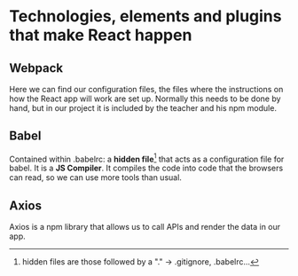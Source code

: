 # Technologies, elements and plugins that make React happen

## Webpack

Here we can find our configuration files, the files where the instructions on how the React app will work are set up.
Normally this needs to be done by hand, but in our project it is included by the teacher and his npm module.

## Babel

Contained within .babelrc: a **hidden file**[^1] that acts as a configuration file for babel.
It is a **JS Compiler**. It compiles the code into code that the browsers can read, so we can use more tools than usual.

## Axios
Axios is a npm library that allows us to call APIs and render the data in our app.


[^1]: hidden files are those followed by a "." -> .gitignore, .babelrc...